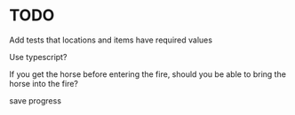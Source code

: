# TODO

Add tests that locations and items have required values

Use typescript?

If you get the horse before entering the fire, should you be able to bring the horse into the fire?

save progress
